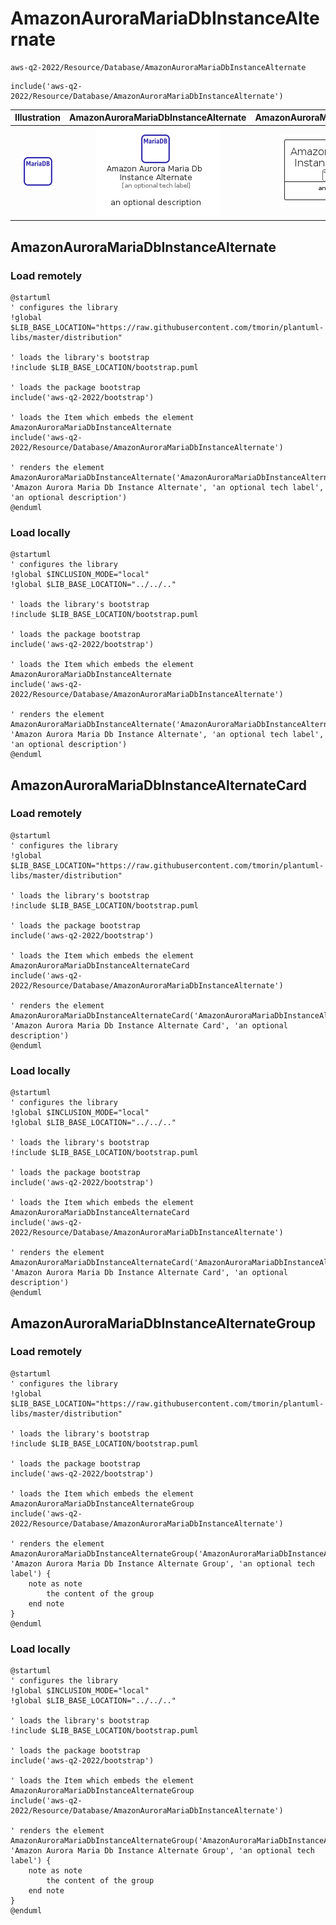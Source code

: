 # AmazonAuroraMariaDbInstanceAlternate


```text
aws-q2-2022/Resource/Database/AmazonAuroraMariaDbInstanceAlternate
```

```text
include('aws-q2-2022/Resource/Database/AmazonAuroraMariaDbInstanceAlternate')
```



| Illustration | AmazonAuroraMariaDbInstanceAlternate | AmazonAuroraMariaDbInstanceAlternateCard | AmazonAuroraMariaDbInstanceAlternateGroup |
| :---: | :---: | :---: | :---: |
| ![illustration for Illustration](../../../aws-q2-2022/Resource/Database/AmazonAuroraMariaDbInstanceAlternate.png) | ![illustration for AmazonAuroraMariaDbInstanceAlternate](../../../aws-q2-2022/Resource/Database/AmazonAuroraMariaDbInstanceAlternate.Local.png) | ![illustration for AmazonAuroraMariaDbInstanceAlternateCard](../../../aws-q2-2022/Resource/Database/AmazonAuroraMariaDbInstanceAlternateCard.Local.png) | ![illustration for AmazonAuroraMariaDbInstanceAlternateGroup](../../../aws-q2-2022/Resource/Database/AmazonAuroraMariaDbInstanceAlternateGroup.Local.png) |




## AmazonAuroraMariaDbInstanceAlternate

### Load remotely
```plantuml
@startuml
' configures the library
!global $LIB_BASE_LOCATION="https://raw.githubusercontent.com/tmorin/plantuml-libs/master/distribution"

' loads the library's bootstrap
!include $LIB_BASE_LOCATION/bootstrap.puml

' loads the package bootstrap
include('aws-q2-2022/bootstrap')

' loads the Item which embeds the element AmazonAuroraMariaDbInstanceAlternate
include('aws-q2-2022/Resource/Database/AmazonAuroraMariaDbInstanceAlternate')

' renders the element
AmazonAuroraMariaDbInstanceAlternate('AmazonAuroraMariaDbInstanceAlternate', 'Amazon Aurora Maria Db Instance Alternate', 'an optional tech label', 'an optional description')
@enduml
```

### Load locally
```plantuml
@startuml
' configures the library
!global $INCLUSION_MODE="local"
!global $LIB_BASE_LOCATION="../../.."

' loads the library's bootstrap
!include $LIB_BASE_LOCATION/bootstrap.puml

' loads the package bootstrap
include('aws-q2-2022/bootstrap')

' loads the Item which embeds the element AmazonAuroraMariaDbInstanceAlternate
include('aws-q2-2022/Resource/Database/AmazonAuroraMariaDbInstanceAlternate')

' renders the element
AmazonAuroraMariaDbInstanceAlternate('AmazonAuroraMariaDbInstanceAlternate', 'Amazon Aurora Maria Db Instance Alternate', 'an optional tech label', 'an optional description')
@enduml
```

## AmazonAuroraMariaDbInstanceAlternateCard

### Load remotely
```plantuml
@startuml
' configures the library
!global $LIB_BASE_LOCATION="https://raw.githubusercontent.com/tmorin/plantuml-libs/master/distribution"

' loads the library's bootstrap
!include $LIB_BASE_LOCATION/bootstrap.puml

' loads the package bootstrap
include('aws-q2-2022/bootstrap')

' loads the Item which embeds the element AmazonAuroraMariaDbInstanceAlternateCard
include('aws-q2-2022/Resource/Database/AmazonAuroraMariaDbInstanceAlternate')

' renders the element
AmazonAuroraMariaDbInstanceAlternateCard('AmazonAuroraMariaDbInstanceAlternateCard', 'Amazon Aurora Maria Db Instance Alternate Card', 'an optional description')
@enduml
```

### Load locally
```plantuml
@startuml
' configures the library
!global $INCLUSION_MODE="local"
!global $LIB_BASE_LOCATION="../../.."

' loads the library's bootstrap
!include $LIB_BASE_LOCATION/bootstrap.puml

' loads the package bootstrap
include('aws-q2-2022/bootstrap')

' loads the Item which embeds the element AmazonAuroraMariaDbInstanceAlternateCard
include('aws-q2-2022/Resource/Database/AmazonAuroraMariaDbInstanceAlternate')

' renders the element
AmazonAuroraMariaDbInstanceAlternateCard('AmazonAuroraMariaDbInstanceAlternateCard', 'Amazon Aurora Maria Db Instance Alternate Card', 'an optional description')
@enduml
```

## AmazonAuroraMariaDbInstanceAlternateGroup

### Load remotely
```plantuml
@startuml
' configures the library
!global $LIB_BASE_LOCATION="https://raw.githubusercontent.com/tmorin/plantuml-libs/master/distribution"

' loads the library's bootstrap
!include $LIB_BASE_LOCATION/bootstrap.puml

' loads the package bootstrap
include('aws-q2-2022/bootstrap')

' loads the Item which embeds the element AmazonAuroraMariaDbInstanceAlternateGroup
include('aws-q2-2022/Resource/Database/AmazonAuroraMariaDbInstanceAlternate')

' renders the element
AmazonAuroraMariaDbInstanceAlternateGroup('AmazonAuroraMariaDbInstanceAlternateGroup', 'Amazon Aurora Maria Db Instance Alternate Group', 'an optional tech label') {
    note as note
        the content of the group
    end note
}
@enduml
```

### Load locally
```plantuml
@startuml
' configures the library
!global $INCLUSION_MODE="local"
!global $LIB_BASE_LOCATION="../../.."

' loads the library's bootstrap
!include $LIB_BASE_LOCATION/bootstrap.puml

' loads the package bootstrap
include('aws-q2-2022/bootstrap')

' loads the Item which embeds the element AmazonAuroraMariaDbInstanceAlternateGroup
include('aws-q2-2022/Resource/Database/AmazonAuroraMariaDbInstanceAlternate')

' renders the element
AmazonAuroraMariaDbInstanceAlternateGroup('AmazonAuroraMariaDbInstanceAlternateGroup', 'Amazon Aurora Maria Db Instance Alternate Group', 'an optional tech label') {
    note as note
        the content of the group
    end note
}
@enduml
```

